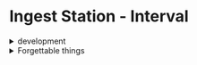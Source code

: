 # Ingest Station - Interval

<details>
<summary> development </summary>

[frontend_basic_pics]

[backend_video]

</details>

<details>
<summary>Forgettable things</summary>

| Thing     | Description              | Usage                                                            | Implementation                                                                                                      |     |
| --------- | ------------------------ | ---------------------------------------------------------------- | ------------------------------------------------------------------------------------------------------------------- | --- |
| udisksctl | not-sudo partition mount system | `udisksctl mount -b /dev/sdXY --no-user-interaction > /dev/null` | [usb_info.py](https://github.com/Interval-ar/ingest_station_webapp/blob/main/web_server/usb_management/usb_info.py): mount_device_if_not_mounted() |     |
|           |                          |                                                                  |                                                                                                                     |     |
|           |                          |                                                                  |                                                                                                                     |     |

</details>
